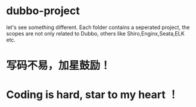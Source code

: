 # dubbo-project
let's see something different. Each folder contains a seperated project, the scopes are not only related to Dubbo, others like Shiro,Enginx,Seata,ELK etc.
# 写码不易，加星鼓励！
# Coding is hard, star to my heart ！
